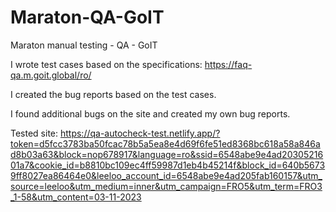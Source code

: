 # Maraton-QA-GoIT
Maraton manual testing -  QA - GoIT

I wrote test cases based on the specifications: https://faq-qa.m.goit.global/ro/

I created the bug reports based on the test cases.

I found additional bugs on the site and created my own bug reports.

Tested site: https://qa-autocheck-test.netlify.app/?token=d5fcc3783ba50fcac78b5a5ea8e4d69f6fe51ed8368bc618a58a846ad8b03a63&block=nop678917&language=ro&ssid=6548abe9e4ad2030521601a7&cookie_id=b8810bc109ec4ff59987d1eb4b45214f&block_id=640b56739ff8027ea86464e0&leeloo_account_id=6548abe9e4ad205fab160157&utm_source=leeloo&utm_medium=inner&utm_campaign=FRO5&utm_term=FRO3_1-58&utm_content=03-11-2023
